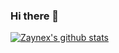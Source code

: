 ### Hi there 👋

<!--
**Zaynex/Zaynex** is a ✨ _special_ ✨ repository because its `README.md` (this file) appears on your GitHub profile.

Here are some ideas to get you started:

- 🔭 I’m currently working on ...
- 🌱 I’m currently learning ...
- 👯 I’m looking to collaborate on ...
- 🤔 I’m looking for help with ...
- 💬 Ask me about ...
- 📫 How to reach me: ...
- 😄 Pronouns: ...
- ⚡ Fun fact: ...
-->
[![Zaynex's github stats](https://github-readme-stats.vercel.app/api?username=zaynex)](https://github.com/anuraghazra/github-readme-stats)
